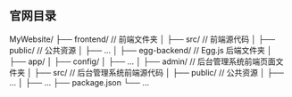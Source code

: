## 官网目录
MyWebsite/
├── frontend/             // 前端文件夹
│   ├── src/               // 前端源代码
│   ├── public/            // 公共资源
│   ├── ...
│
├── egg-backend/          // Egg.js 后端文件夹
│   ├── app/
│   ├── config/
│   ├── ...
│
├── admin/                // 后台管理系统前端页面文件夹
│   ├── src/               // 后台管理系统前端源代码
│   ├── public/            // 公共资源
│   ├── ...
│
├── ...
├── package.json
└── ...
